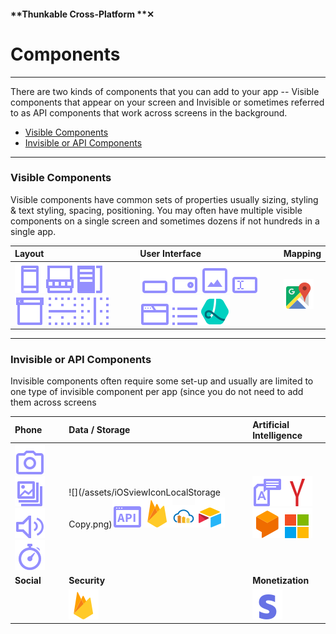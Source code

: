 #### **Thunkable Cross-Platform **✕

# Components

---

There are two kinds of components that you can add to your app -- Visible components that appear on your screen and Invisible or sometimes referred to as API components that work across screens in the background.

* [Visible Components](#visible-components)
* [Invisible or API Components](#invisible-or-api-components)

---

### Visible Components

Visible components have common sets of properties usually sizing, styling & text styling, spacing, positioning. You may often have multiple visible components on a single screen and sometimes dozens if not hundreds in a single app.

| Layout | User Interface | Mapping |
| :--- | :--- | :--- |
| ![](/assets/iOSviewIconScreen.png)![](/assets/iOSviewIconTabNavigator.png)![](/assets/iOSviewIconDrawerNavigator.png)![](/assets/iOSviewIconStackNavigator.png) ![](/assets/iOSviewIconRow.png) ![](/assets/iOSviewIconCloumn.png) | ![](/assets/iOSviewIconButton.png)![](/assets/iOSviewIconLabel.png)![](/assets/iOSviewIconImage.png)![](/assets/iOSviewIconTextInput.png)![](/assets/iOSviewIconWebViewer.png)![](/assets/iOSviewIconListView.png)![](/assets/iOSviewIconLottie.png) | ![](/assets/iOSviewIconGoogleMap.png) |

---

### Invisible or API Components

Invisible components often require some set-up and usually are limited to one type of invisible component per app \(since you do not need to add them across screens

| Phone | Data / Storage | Artificial Intelligence |
| :--- | :--- | :--- |
| ![](/assets/iOSviewIconCamera.png)![](/assets/iOSviewIconCameraRoll.png)![](/assets/iOSviewIconSound.png)![](/assets/iOSviewIconTimer.png) | ![](/assets/iOSviewIconLocalStorage Copy.png)![](/assets/iOSviewIconWebAPI.png)![](/assets/iOSviewIconFirebaseDB.png)![](/assets/cloudinary-icon.png)![](/assets/iOSviewIconSpreadsheet.png) | ![](/assets/iOSviewIconTexttoSpeech.png)![](/assets/iOSviewIconYandex.png)![](/assets/iOSviewIconDialogflow.png)![](/assets/iOSviewIconImageRecognizer.png) |
| **Social** | **Security** | **Monetization** |
|  | ![](/assets/iOSviewIconFirebaseDB.png) | ![](/assets/iOSviewIconStripe.png) |



